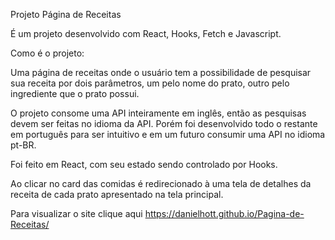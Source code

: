 Projeto Página de Receitas

É um projeto desenvolvido com React, Hooks, Fetch e Javascript.

Como é o projeto:

Uma página de receitas onde o usuário tem a possibilidade de pesquisar sua receita por dois parâmetros, um pelo nome do prato, outro pelo ingrediente que o prato possui.

O projeto consome uma API inteiramente em inglês, então as pesquisas devem ser feitas no idioma da API. Porém foi desenvolvido todo o restante em português para ser intuitivo e em um futuro consumir uma API no idioma pt-BR.

Foi feito em React, com seu estado sendo controlado por Hooks.

Ao clicar no card das comidas é redirecionado à uma tela de detalhes da receita de cada prato apresentado na tela principal.

Para visualizar o site clique aqui https://danielhott.github.io/Pagina-de-Receitas/

